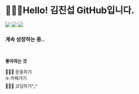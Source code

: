 # 🧑🏻‍💻Hello! 김진섭 GitHub입니다.
<div>
	<img src="https://img.shields.io/badge/HTML5-E34F26?style=flat&logo=HTML5&logoColor=white" />
	<img src="https://img.shields.io/badge/CSS3-1572B6?style=flat&logo=CSS3&logoColor=white" />
  	<img src="https://img.shields.io/badge/JavaScript-007396?style=flat&logo=Javascript&logoColor=white" />
</div>

### 계속 성장하는 중..
<br>

**좋아하는 것**  

🏃🏻‍♂️ 운동하기<br>
☕ 카페가기<br>
🧑🏻‍💻 코딩하기^_^





